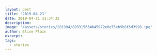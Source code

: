 ```yaml
---
layout: post
title: "2019-04-21"
date: 2019-04-21 11:34:32
description: 
image: "/assets/stories/201904/893315634b45972e0e75eb9b8f6d3998.jpg"
author: Elise Plain
excerpt: 
tags: 
  - stories
---
```



<p></p>

